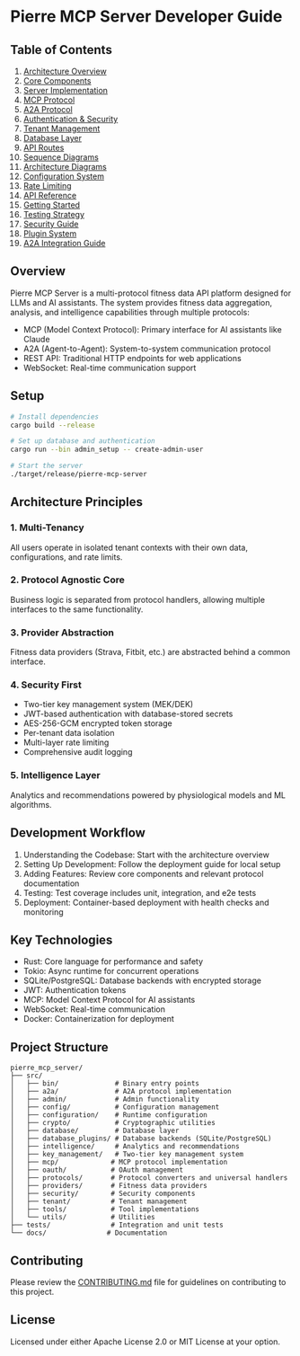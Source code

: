 # Pierre MCP Server Developer Guide

## Table of Contents

1. [Architecture Overview](./01-architecture.md)
2. [Core Components](./02-core-components.md)
3. [Server Implementation](./03-server-implementation.md)
4. [MCP Protocol](./04-mcp-protocol.md)
5. [A2A Protocol](./05-a2a-protocol.md)
6. [Authentication & Security](./06-authentication.md)
7. [Tenant Management](./07-tenant-management.md)
8. [Database Layer](./08-database.md)
9. [API Routes](./09-api-routes.md)
10. [Sequence Diagrams](./10-sequence-diagrams.md)
11. [Architecture Diagrams](./11-architecture-diagrams.md)
12. [Configuration System](./12-configuration.md)
13. [Rate Limiting](./13-rate-limiting.md)
14. [API Reference](./14-api-reference.md)
15. [Getting Started](./15-getting-started.md)
16. [Testing Strategy](./16-testing-strategy.md)
17. [Security Guide](./17-security-guide.md)
18. [Plugin System](./18-plugin-system.md)
19. [A2A Integration Guide](./A2A-INTEGRATION-GUIDE.md)

## Overview

Pierre MCP Server is a multi-protocol fitness data API platform designed for LLMs and AI assistants. The system provides fitness data aggregation, analysis, and intelligence capabilities through multiple protocols:

- MCP (Model Context Protocol): Primary interface for AI assistants like Claude
- A2A (Agent-to-Agent): System-to-system communication protocol
- REST API: Traditional HTTP endpoints for web applications
- WebSocket: Real-time communication support

## Setup

```bash
# Install dependencies
cargo build --release

# Set up database and authentication
cargo run --bin admin_setup -- create-admin-user

# Start the server
./target/release/pierre-mcp-server
```

## Architecture Principles

### 1. Multi-Tenancy
All users operate in isolated tenant contexts with their own data, configurations, and rate limits.

### 2. Protocol Agnostic Core
Business logic is separated from protocol handlers, allowing multiple interfaces to the same functionality.

### 3. Provider Abstraction
Fitness data providers (Strava, Fitbit, etc.) are abstracted behind a common interface.

### 4. Security First
- Two-tier key management system (MEK/DEK)
- JWT-based authentication with database-stored secrets
- AES-256-GCM encrypted token storage
- Per-tenant data isolation
- Multi-layer rate limiting
- Comprehensive audit logging

### 5. Intelligence Layer
Analytics and recommendations powered by physiological models and ML algorithms.

## Development Workflow

1. Understanding the Codebase: Start with the architecture overview
2. Setting Up Development: Follow the deployment guide for local setup
3. Adding Features: Review core components and relevant protocol documentation
4. Testing: Test coverage includes unit, integration, and e2e tests
5. Deployment: Container-based deployment with health checks and monitoring

## Key Technologies

- Rust: Core language for performance and safety
- Tokio: Async runtime for concurrent operations
- SQLite/PostgreSQL: Database backends with encrypted storage
- JWT: Authentication tokens
- MCP: Model Context Protocol for AI assistants
- WebSocket: Real-time communication
- Docker: Containerization for deployment

## Project Structure

```
pierre_mcp_server/
├── src/
│   ├── bin/              # Binary entry points
│   ├── a2a/              # A2A protocol implementation
│   ├── admin/            # Admin functionality
│   ├── config/           # Configuration management
│   ├── configuration/    # Runtime configuration
│   ├── crypto/           # Cryptographic utilities
│   ├── database/         # Database layer
│   ├── database_plugins/ # Database backends (SQLite/PostgreSQL)
│   ├── intelligence/     # Analytics and recommendations
│   ├── key_management/   # Two-tier key management system
│   ├── mcp/             # MCP protocol implementation
│   ├── oauth/           # OAuth management
│   ├── protocols/       # Protocol converters and universal handlers
│   ├── providers/       # Fitness data providers
│   ├── security/        # Security components
│   ├── tenant/          # Tenant management
│   ├── tools/           # Tool implementations
│   └── utils/           # Utilities
├── tests/               # Integration and unit tests
└── docs/               # Documentation
```

## Contributing

Please review the [CONTRIBUTING.md](../../CONTRIBUTING.md) file for guidelines on contributing to this project.

## License

Licensed under either Apache License 2.0 or MIT License at your option.